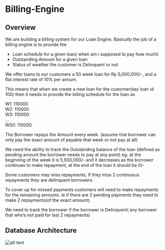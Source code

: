 # Billing-Engine

## Overview
We are building a billing system for our Loan Engine. Basically the job of a billing engine is to provide the
- Loan schedule for a given loan( when am i supposed to pay how much)
- Outstanding Amount for a given loan
- Status of weather the customer is Delinquent or not

We offer loans to our customers a 50 week loan for Rp 5,000,000/-, and a flat interest rate of 10% per annum.

This means that when we create a new loan for the customer(say loan id 100) then it needs to provide the billing schedule for the loan as

W1: 110000<br/>
W2: 110000<br/>
W3: 110000<br/>
...<br/>
W50: 110000

The Borrower repays the Amount every week. (assume that borrower can only pay the exact amount of payable that week or not pay at all)

We need the ability to track the Outstanding balance of the loan (defined as pending amount the borrower needs to pay at any point) eg. at the beginning of the week it is 5,500,000/- and it decreases as the borrower continues to make repayment, at the end of the loan it should be 0/-

Some customers may miss repayments, If they miss 2 continuous repayments they are delinquent borrowers.

To cover up for missed payments customers will need to make repayments for the remaining amounts. ie if there are 2 pending payments they need to make 2 repayments(of the exact amount).

We need to track the borrower if the borrower is Delinquent( any borrower that who’s not paid for last 2 repayments)

## Database Architecture
![alt text](https://github.com/dimassantoso/be-assignment/blob/main/image.jpg?raw=true)